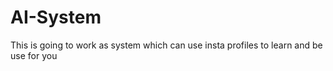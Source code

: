 # AI-System
This is going to work as system which can use insta profiles to learn and be use for you 
